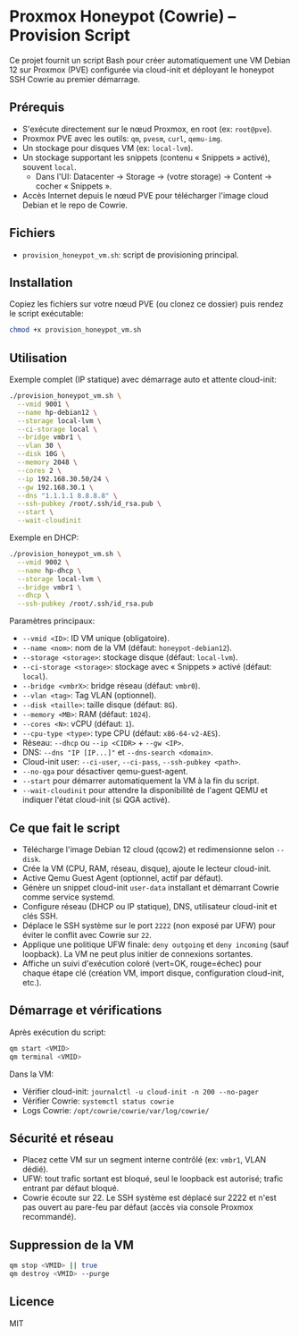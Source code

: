 # Proxmox Honeypot (Cowrie) – Provision Script

Ce projet fournit un script Bash pour créer automatiquement une VM Debian 12 sur Proxmox (PVE) configurée via cloud-init et déployant le honeypot SSH Cowrie au premier démarrage.

## Prérequis

- S'exécute directement sur le nœud Proxmox, en root (ex: `root@pve`).
- Proxmox PVE avec les outils: `qm`, `pvesm`, `curl`, `qemu-img`.
- Un stockage pour disques VM (ex: `local-lvm`).
- Un stockage supportant les snippets (contenu « Snippets » activé), souvent `local`.
  - Dans l'UI: Datacenter → Storage → (votre storage) → Content → cocher « Snippets ».
- Accès Internet depuis le nœud PVE pour télécharger l'image cloud Debian et le repo de Cowrie.

## Fichiers

- `provision_honeypot_vm.sh`: script de provisioning principal.

## Installation

Copiez les fichiers sur votre nœud PVE (ou clonez ce dossier) puis rendez le script exécutable:

```bash
chmod +x provision_honeypot_vm.sh
```

## Utilisation

Exemple complet (IP statique) avec démarrage auto et attente cloud-init:

```bash
./provision_honeypot_vm.sh \
  --vmid 9001 \
  --name hp-debian12 \
  --storage local-lvm \
  --ci-storage local \
  --bridge vmbr1 \
  --vlan 30 \
  --disk 10G \
  --memory 2048 \
  --cores 2 \
  --ip 192.168.30.50/24 \
  --gw 192.168.30.1 \
  --dns "1.1.1.1 8.8.8.8" \
  --ssh-pubkey /root/.ssh/id_rsa.pub \
  --start \
  --wait-cloudinit
```

Exemple en DHCP:

```bash
./provision_honeypot_vm.sh \
  --vmid 9002 \
  --name hp-dhcp \
  --storage local-lvm \
  --bridge vmbr1 \
  --dhcp \
  --ssh-pubkey /root/.ssh/id_rsa.pub
```

Paramètres principaux:

- `--vmid <ID>`: ID VM unique (obligatoire).
- `--name <nom>`: nom de la VM (défaut: `honeypot-debian12`).
- `--storage <storage>`: stockage disque (défaut: `local-lvm`).
- `--ci-storage <storage>`: stockage avec « Snippets » activé (défaut: `local`).
- `--bridge <vmbrX>`: bridge réseau (défaut: `vmbr0`).
- `--vlan <tag>`: Tag VLAN (optionnel).
- `--disk <taille>`: taille disque (défaut: `8G`).
- `--memory <MB>`: RAM (défaut: `1024`).
- `--cores <N>`: vCPU (défaut: `1`).
- `--cpu-type <type>`: type CPU (défaut: `x86-64-v2-AES`).
- Réseau: `--dhcp` ou `--ip <CIDR>` + `--gw <IP>`.
- DNS: `--dns "IP [IP...]"` et `--dns-search <domain>`.
- Cloud-init user: `--ci-user`, `--ci-pass`, `--ssh-pubkey <path>`.
- `--no-qga` pour désactiver qemu-guest-agent.
 - `--start` pour démarrer automatiquement la VM à la fin du script.
 - `--wait-cloudinit` pour attendre la disponibilité de l'agent QEMU et indiquer l'état cloud-init (si QGA activé).

## Ce que fait le script

- Télécharge l'image Debian 12 cloud (qcow2) et redimensionne selon `--disk`.
- Crée la VM (CPU, RAM, réseau, disque), ajoute le lecteur cloud-init.
- Active Qemu Guest Agent (optionnel, actif par défaut).
- Génère un snippet cloud-init `user-data` installant et démarrant Cowrie comme service systemd.
- Configure réseau (DHCP ou IP statique), DNS, utilisateur cloud-init et clés SSH.
 - Déplace le SSH système sur le port `2222` (non exposé par UFW) pour éviter le conflit avec Cowrie sur `22`.
 - Applique une politique UFW finale: `deny outgoing` et `deny incoming` (sauf loopback). La VM ne peut plus initier de connexions sortantes.
 - Affiche un suivi d'exécution coloré (vert=OK, rouge=échec) pour chaque étape clé (création VM, import disque, configuration cloud-init, etc.).

## Démarrage et vérifications

Après exécution du script:

```bash
qm start <VMID>
qm terminal <VMID>
```

Dans la VM:

- Vérifier cloud-init: `journalctl -u cloud-init -n 200 --no-pager`
- Vérifier Cowrie: `systemctl status cowrie`
- Logs Cowrie: `/opt/cowrie/cowrie/var/log/cowrie/`

## Sécurité et réseau

- Placez cette VM sur un segment interne contrôlé (ex: `vmbr1`, VLAN dédié).
- UFW: tout trafic sortant est bloqué, seul le loopback est autorisé; trafic entrant par défaut bloqué.
- Cowrie écoute sur 22. Le SSH système est déplacé sur 2222 et n'est pas ouvert au pare-feu par défaut (accès via console Proxmox recommandé).

## Suppression de la VM

```bash
qm stop <VMID> || true
qm destroy <VMID> --purge
```

## Licence

MIT
